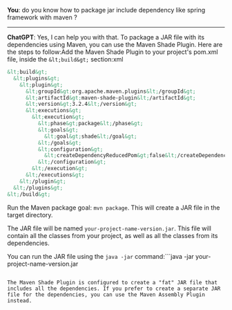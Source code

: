 **You**: do you know how to package jar include dependency like spring framework with maven ?

--------
**ChatGPT**: Yes, I can help you with that. To package a JAR file with its dependencies using Maven, you can use the Maven Shade Plugin. Here are the steps to follow:Add the Maven Shade Plugin to your project's pom.xml file, inside the ```&lt;build&gt;``` section:xml
```xml
&lt;build&gt;
  &lt;plugins&gt;
    &lt;plugin&gt;
      &lt;groupId&gt;org.apache.maven.plugins&lt;/groupId&gt;
      &lt;artifactId&gt;maven-shade-plugin&lt;/artifactId&gt;
      &lt;version&gt;3.2.4&lt;/version&gt;
      &lt;executions&gt;
        &lt;execution&gt;
          &lt;phase&gt;package&lt;/phase&gt;
          &lt;goals&gt;
            &lt;goal&gt;shade&lt;/goal&gt;
          &lt;/goals&gt;
          &lt;configuration&gt;
            &lt;createDependencyReducedPom&gt;false&lt;/createDependencyReducedPom&gt;
          &lt;/configuration&gt;
        &lt;/execution&gt;
      &lt;/executions&gt;
    &lt;/plugin&gt;
  &lt;/plugins&gt;
&lt;/build&gt;
```

Run the Maven package goal: ```mvn package```. This will create a JAR file in the target directory.

The JAR file will be named ```your-project-name-version.jar```. This file will contain all the classes from your project, as well as all the classes from its dependencies.

You can run the JAR file using the ```java -jar``` command:```java -jar your-project-name-version.jar
```

The Maven Shade Plugin is configured to create a "fat" JAR file that includes all the dependencies. If you prefer to create a separate JAR file for the dependencies, you can use the Maven Assembly Plugin instead.

